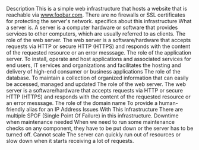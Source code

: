 Description
This is a simple web infrastructure that hosts a website that is reachable via www.foobar.com. There are no firewalls or SSL certificates for protecting the server's network.
specifics about this infrastructure
What a server is.
A server is a computer hardware or software that provides services to other computers, which are usually referred to as clients.
The role of the web server.
The web server is a software/hardware that accepts requests via HTTP or secure HTTP (HTTPS) and responds with the content of the requested resource or an error messsage.
The role of the application server.
To install, operate and host applications and associated services for end users, IT services and organizations and facilitates the hosting and delivery of high-end consumer or business applications
The role of the database.
To maintain a collection of organized information that can easily be accessed, managed and updated
The role of the web server.
The web server is a software/hardware that accepts requests via HTTP or secure HTTP (HTTPS) and responds with the content of the requested resource or an error messsage.
The role of the domain name
To provide a human-friendly alias for an IP Address
Issues With This Infrastructure
There are multiple SPOF (Single Point Of Failure) in this infrastructure.
Downtime when maintenance needed
When we need to run some maintenance checks on any component, they have to be put down or the server has to be turned off.
Cannot scale
The server can quickly run out of resources or slow down when it starts receiving a lot of requests.
